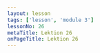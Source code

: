 ```yaml
---
layout: lesson
tags: ['lesson', 'module 3']
lessonNo: 26
metaTitle: Lektion 26
onPageTitle: Lektion 26
---
```

